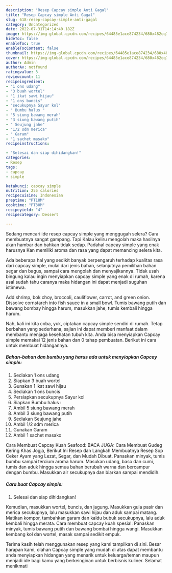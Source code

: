 ```yaml
---
description: "Resep Capcay simple Anti Gagal"
title: "Resep Capcay simple Anti Gagal"
slug: 618-resep-capcay-simple-anti-gagal
category: Uncategorized
date: 2022-07-31T14:14:40.182Z
image: https://img-global.cpcdn.com/recipes/64485e1ace874234/680x482cq70/capcay-simple-foto-resep-utama.jpg
hideToc: false
enableToc: true
enableTocContent: false
thumbnail: https://img-global.cpcdn.com/recipes/64485e1ace874234/680x482cq70/capcay-simple-foto-resep-utama.jpg
cover: https://img-global.cpcdn.com/recipes/64485e1ace874234/680x482cq70/capcay-simple-foto-resep-utama.jpg
author: Admin
authorAv: notfound
ratingvalue: 3
reviewcount: 11
recipeingredient:
- "1 ons udang"
- "3 buah wortel"
- "1 ikat sawi hijau"
- "1 ons buncis"
- "secukupnya Sayur kol"
- " Bumbu halus "
- "5 siung bawang merah"
- "3 siung bawang putih"
- " Seujung jahe"
- "1/2 sdm merica"
- " Garam"
- "1 sachet masako"
recipeinstructions:

- "Selesai dan siap dihidangkan!"
categories:
- Resep
tags:
- capcay
- simple

katakunci: capcay simple 
nutrition: 255 calories
recipecuisine: Indonesian
preptime: "PT18M"
cooktime: "PT30M"
recipeyield: "4"
recipecategory: Dessert

---
```



Sedang mencari ide resep capcay simple yang menggugah selera? Cara membuatnya sangat gampang. Tapi Kalau keliru mengolah maka hasilnya akan hambar dan bahkan tidak sedap. Padahal capcay simple yang enak harusnya Kan memiliki aroma dan rasa yang dapat memancing selera kita.


Ada beberapa hal yang sedikit banyak berpengaruh terhadap kualitas rasa dari capcay simple, mulai dari jenis bahan, selanjutnya pemilihan bahan segar dan bagus, sampai cara mengolah dan menyajikannya. Tidak usah bingung kalau ingin menyiapkan capcay simple yang enak di rumah, karena asal sudah tahu caranya maka hidangan ini dapat menjadi suguhan istimewa.

Add shrimp, bok choy, broccoli, cauliflower, carrot, and green onion. Dissolve cornstarch into fish sauce in a small bowl. Tumis bawang putih dan bawang bombay hingga harum, masukkan jahe, tumis kembali hingga harum.


Nah, kali ini kita coba, yuk, ciptakan capcay simple sendiri di rumah. Tetap berbahan yang sederhana, sajian ini dapat memberi manfaat dalam membantu menjaga kesehatan tubuh kita. Anda bisa menyiapkan Capcay simple memakai 12 jenis bahan dan 0 tahap pembuatan. Berikut ini cara untuk membuat hidangannya.

<!--inarticleads1-->

##### Bahan-bahan dan bumbu yang harus ada untuk menyiapkan Capcay simple:

1. Sediakan 1 ons udang
1. Siapkan 3 buah wortel
1. Gunakan 1 ikat sawi hijau
1. Sediakan 1 ons buncis
1. Persiapkan secukupnya Sayur kol
1. Siapkan  Bumbu halus :
1. Ambil 5 siung bawang merah
1. Ambil 3 siung bawang putih
1. Sediakan  Seujung jahe
1. Ambil 1/2 sdm merica
1. Gunakan  Garam
1. Ambil 1 sachet masako


Cara Membuat Capcay Kuah Seafood: BACA JUGA: Cara Membuat Gudeg Kering Khas Jogja, Berikut Ini Resep dan Langkah Membuatnya Resep Sop Ceker Ayam yang Lezat, Segar, dan Mudah Dibuat. Panaskan minyak, tumis bumbu sampai tercium aroma harum. Masukan udang, baso dan cumi, tumis dan aduk hingga semua bahan berubah warna dan bercampur dengan bumbu. Masukkan air secukupnya dan biarkan sampai mendidih. 

<!--inarticleads2-->

##### Cara buat Capcay simple:


1. Selesai dan siap dihidangkan!

Kemudian, masukkan wortel, buncis, dan jagung. Masukkan gula pasir dan merica secukupnya, lalu masukkan sawi hijau dan aduk sampai matang. Matikan kompor, tambahkan garam dan kaldu bubuk secukupnya, lalu aduk kembali hingga merata. Cara membuat capcay kuah spesial: Panaskan minyak, tumis bawang putih dan bawang bombai hingga wangi. Masukkan kembang kol dan wortel, masak sampai sedikit empuk. 

Terima kasih telah menggunakan resep yang kami tampilkan di sini. Besar harapan kami, olahan Capcay simple yang mudah di atas dapat membantu anda menyiapkan hidangan yang menarik untuk keluarga/teman maupun menjadi ide bagi kamu yang berkeinginan untuk berbisnis kuliner. Selamat menikmati
